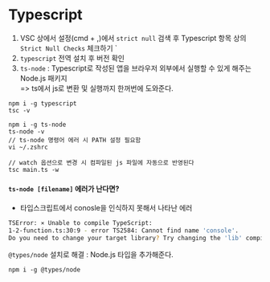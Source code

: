 # Typescript 

1. VSC 상에서 설정(cmd + ,)에서 `strict null` 검색 후 Typescript 항목 상의 `Strict Null Checks` 체크하기 `
2. `typescript` 전역 설치 후 버전 확인
3. `ts-node` : Typescript로 작성된 앱을 브라우저 외부에서 실행할 수 있게 해주는 Node.js 패키지 <br>
   => ts에서 js로 변환 및 실행까지 한꺼번에 도와준다.
```
npm i -g typescript
tsc -v 

npm i -g ts-node
ts-node -v
// ts-node 명령어 에러 시 PATH 설정 필요함
vi ~/.zshrc

// watch 옵션으로 변경 시 컴파일된 js 파일에 자동으로 반영된다
tsc main.ts -w
```

#### `ts-node [filename]` 에러가 난다면? <br>
- 타입스크립트에서 conosle을 인식하지 못해서 나타난 에러
```zsh
TSError: ⨯ Unable to compile TypeScript:
1-2-function.ts:30:9 - error TS2584: Cannot find name 'console'. 
Do you need to change your target library? Try changing the 'lib' compiler option to include 'dom'.
```
`@types/node` 설치로 해결 : Node.js 타입을 추가해준다.
```
npm i -g @types/node
```
